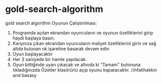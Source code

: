 # gold-search-algorithm
gold search algorithm
Oyunun Çalıştırılması:

1) Programda açılan ekrandan oyuncuların ve oyunun özelliklerini girip haydi başlaya basın.
2) Karşınıza çıkan ekrandan oyuncuların maliyet özelliklerini girin ve sağ altda bulunan ok işaretine basarak devam edin
3) Oyun başlayacaktır
4) Her 3 saniyede bir hamle yapılacak.
5) Oyun bittiğinde uyarı çıkacak ve altında ki "Tamam" butonuna tıkladığınızda Özetler klasörünü açıp oyunu kapatacaktır.
//nfatihakkin and basasy
